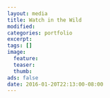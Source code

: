 ```yaml
---
layout: media
title: Watch in the Wild
modified:
categories: portfolio
excerpt:
tags: []
image:
  feature:
  teaser:
  thumb:
ads: false
date: 2016-01-20T22:13:00-08:00
---
```


